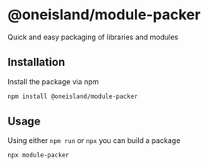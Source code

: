 # @oneisland/module-packer

Quick and easy packaging of libraries and modules

## Installation

Install the package via npm

```bash
npm install @oneisland/module-packer
```

## Usage

Using either `npm run` or `npx` you can build a package

```bash
npx module-packer
```